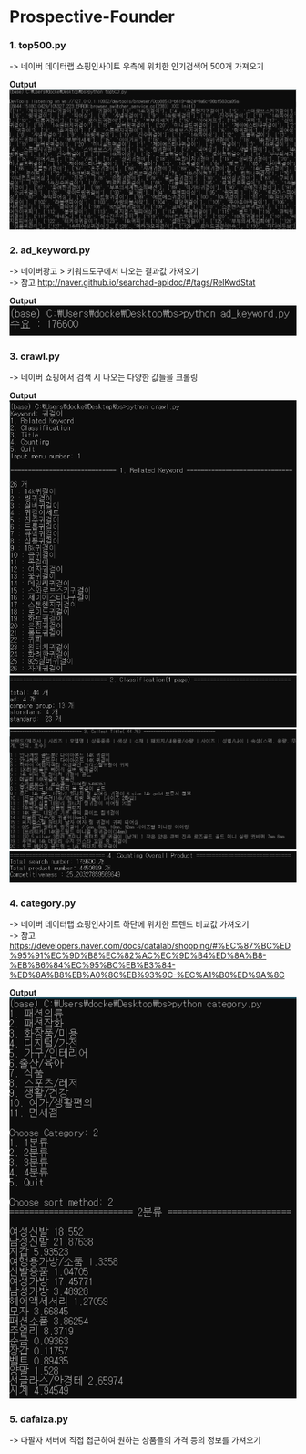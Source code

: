 # Prospective-Founder

### 1. top500.py  
-> 네이버 데이터랩 쇼핑인사이트 우측에 위치한 인기검색어 500개 가져오기  

**Output**
![](https://github.com/ti1209/Prospective-Founder/blob/master/image/top500.PNG)
       

### 2. ad_keyword.py  
-> 네이버광고 > 키워드도구에서 나오는 결과값 가져오기  
-> 참고 http://naver.github.io/searchad-apidoc/#/tags/RelKwdStat  

**Output**  
![](https://github.com/ti1209/Prospective-Founder/blob/master/image/ad_keyword.PNG)
       

### 3. crawl.py  
-> 네이버 쇼핑에서 검색 시 나오는 다양한 값들을 크롤링

**Output**  
![](https://github.com/ti1209/Prospective-Founder/blob/master/image/crawl_1.PNG)
![](https://github.com/ti1209/Prospective-Founder/blob/master/image/crawl_2.PNG)
![](https://github.com/ti1209/Prospective-Founder/blob/master/image/crawl_3.PNG)
![](https://github.com/ti1209/Prospective-Founder/blob/master/image/crawl_4.PNG)


### 4. category.py  
-> 네이버 데이터랩 쇼핑인사이트 하단에 위치한 트렌드 비교값 가져오기  
-> 참고 https://developers.naver.com/docs/datalab/shopping/#%EC%87%BC%ED%95%91%EC%9D%B8%EC%82%AC%EC%9D%B4%ED%8A%B8-%EB%B6%84%EC%95%BC%EB%B3%84-%ED%8A%B8%EB%A0%8C%EB%93%9C-%EC%A1%B0%ED%9A%8C

**Output**  
![](https://github.com/ti1209/Prospective-Founder/blob/master/image/category.PNG)


### 5. dafalza.py
-> 다팔자 서버에 직접 접근하여 원하는 상품들의 가격 등의 정보를 가져오기  
       
